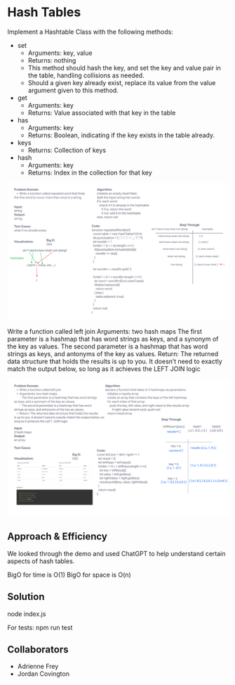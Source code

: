 # Hash Tables

Implement a Hashtable Class with the following methods:

- set
  - Arguments: key, value
  - Returns: nothing
  - This method should hash the key, and set the key and value pair in the table, handling collisions as needed.
  - Should a given key already exist, replace its value from the value argument given to this method.
- get
  - Arguments: key
  - Returns: Value associated with that key in the table
- has
  - Arguments: key
  - Returns: Boolean, indicating if the key exists in the table already.
- keys
  - Returns: Collection of keys
- hash
  - Arguments: key
  - Returns: Index in the collection for that key

![Whiteboard](../assets/challenge31.png)

Write a function called left join
Arguments: two hash maps
The first parameter is a hashmap that has word strings as keys, and a synonym of the key as values.
The second parameter is a hashmap that has word strings as keys, and antonyms of the key as values.
Return: The returned data structure that holds the results is up to you. It doesn’t need to exactly match the output below, so long as it achieves the LEFT JOIN logic

![Whiteboard](../assets/challenge33.png)

## Approach & Efficiency

We looked through the demo and used ChatGPT to help understand certain aspects of hash tables.

BigO for time is O(1)
BigO for space is O(n)

## Solution

node index.js

For tests: npm run test

## Collaborators

- Adrienne Frey
- Jordan Covington
